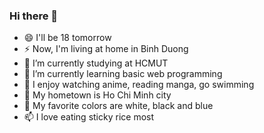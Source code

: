 ### Hi there 👋 

- 😄 I'll be 18 tomorrow 
- ⚡ Now, I'm living at home in Binh Duong 
- 🔭 I’m currently studying at HCMUT 
- 🌱 I’m currently learning basic web programming 
- 👯 I enjoy watching anime, reading manga, go swimming 
- 🤔 My hometown is Ho Chi Minh city 
- 💬 My favorite colors are white, black and blue 
- 📫 I love eating sticky rice most